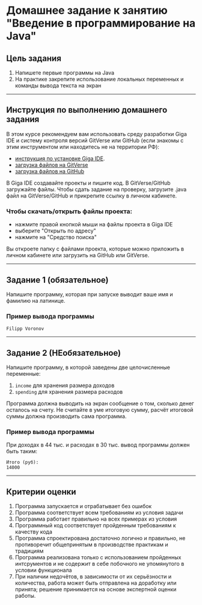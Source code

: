 # Домашнее задание к занятию "Введение в программирование на Java"

## Цель задания

1. Напишете первые программы на Java
2. На практике закрепите использование локальных переменных и команды вывода текста на экран

------

## Инструкция по выполнению домашнего задания

В этом курсе рекомендуем вам использовать среду разработки Giga IDE и систему контроля версий GitVerse или GitHub (если знакомы с этим инструментом или находитесь не на территории РФ):

- [инструкция по установке Giga IDE](https://gitverse.ru/netology/Instructions/content/master/GigaIDE/installation.md).
- [загрузка файлов на GitVerse](https://netospace.ru/drive/d/s/11xdm1agxRe2dwMDGrLExhoukySBNewg/91RB2G9FteFqXCvbnoGY3Jp-09EyPCaR-cL1AP0IoBAw)
- [загрузка файлов на GitHub](https://netospace.ru/drive/drive/d/s/127U73eMwa1mXJIqAcqNH6IpzVDuCWcs/gePawWrhKYzS87DinJ5NfuRitcKzdeMB-pragJ77JCww)
  
В Giga IDE создавайте проекты и пишите код. В GitVerse/GitHub загружайте файлы.
Чтобы сдать задание на проверку, загрузите .java файл на GitVerse/GitHub и прикрепите ссылку в личном кабинете.

### Чтобы скачать/открыть файлы проекта:

- нажмите правой кнопкой мыши на файлы проекта в Giga IDE
- выберите "Открыть по адресу"
- нажмите на "Средство поиска"

Вы откроете папку с файлами проекта, которые можно приложить в личном кабинете или загрузить на GitHub или GitVerse.

------

## Задание 1 (обязательное)

Напишите программу, которая при запуске выводит ваше имя и фамилию на латинице.

### Пример вывода программы

```text
Filipp Voronov
```

------

## Задание 2 (НЕобязательное)

Напишите программу, в которой заведены две целочисленные переменные:
1. `income` для хранения размера доходов
2. `spending` для хранения размера расходов

Программа должна выводить на экран сообщение о том, сколько денег осталось на счету. Не считайте в уме итоговую сумму, расчёт итоговой суммы должна производить сама программа.

### Пример вывода программы
При доходах в 44 тыс. и расходах в 30 тыс. вывод программы должен быть таким: 
```text
Итого (руб):
14000
```

------

## Критерии оценки

1. Программа запускается и отрабатывает без ошибок
2. Программа соответствует всем требованиям из условия задачи
3. Программа работает правильно на всех примерах из условия
4. Программный код соответствует пройденным требованиям к качеству кода
5. Программа спроектирована достаточно логично и правильно, не противоречит общепринятым в производстве практикам и традициям
6. Программа реализована только с использованием пройденных интсрументов и не содержит в себе побочного не упомянутого в условии функционала
7. При наличии недочётов, в зависимости от их серьёзности и количества, работа может быть отправлена на доработку или принята; решение принимается на основе экспертной оценки работы.
